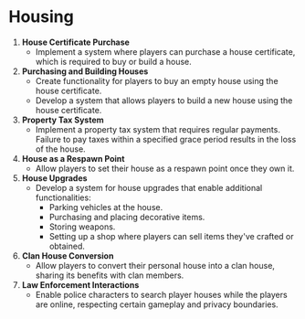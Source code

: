 # Housing

1. **House Certificate Purchase**
    - Implement a system where players can purchase a house certificate, which is required to buy or build a house.
2. **Purchasing and Building Houses**
    - Create functionality for players to buy an empty house using the house certificate.
    - Develop a system that allows players to build a new house using the house certificate.
3. **Property Tax System**
    - Implement a property tax system that requires regular payments. Failure to pay taxes within a specified grace period results in the loss of the house.
4. **House as a Respawn Point**
    - Allow players to set their house as a respawn point once they own it.
5. **House Upgrades**
    - Develop a system for house upgrades that enable additional functionalities:
        - Parking vehicles at the house.
        - Purchasing and placing decorative items.
        - Storing weapons.
        - Setting up a shop where players can sell items they've crafted or obtained.
6. **Clan House Conversion**
    - Allow players to convert their personal house into a clan house, sharing its benefits with clan members.
7. **Law Enforcement Interactions**
    - Enable police characters to search player houses while the players are online, respecting certain gameplay and privacy boundaries.